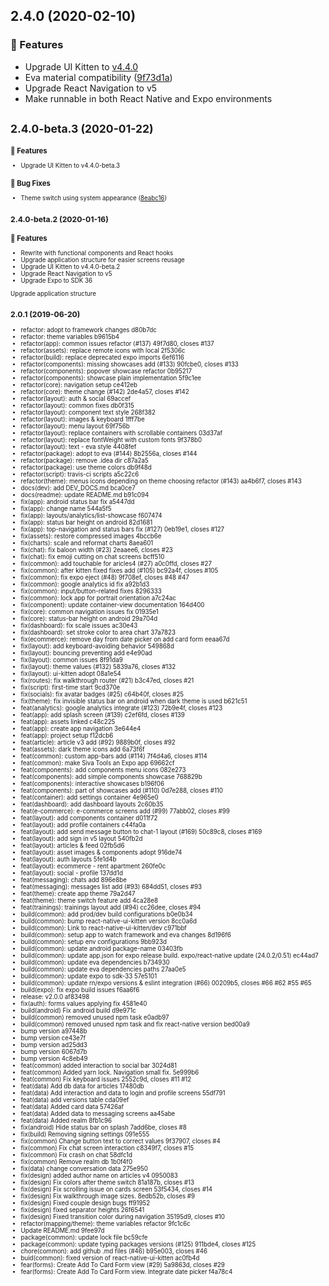 ## 2.4.0 (2020-02-10)

### :rocket: Features

- Upgrade UI Kitten to [v4.4.0](https://github.com/akveo/react-native-ui-kitten/issues/517#issuecomment-584100452)
- Eva material compatibility ([9f73d1a](https://github.com/akveo/CementApp/commit/9f73d1a))
- Upgrade React Navigation to v5
- Make runnable in both React Native and Expo environments

## <small>2.4.0-beta.3 (2020-01-22)<small>

### :rocket: Features

- Upgrade UI Kitten to v4.4.0-beta.3

### :bug: Bug Fixes

- Theme switch using system appearance ([8eabc16](https://github.com/akveo/CementApp/commit/8eabc16))

## <small>2.4.0-beta.2 (2020-01-16)</small>

### :rocket: Features

- Rewrite with functional components and React hooks
- Upgrade application structure for easier screens reusage
- Upgrade UI Kitten to v4.4.0-beta.2
- Upgrade React Navigation to v5
- Upgrade Expo to SDK 36

Upgrade application structure

## <small>2.0.1 (2019-06-20)</small>

- refactor: adopt to framework changes d80b7dc
- refactor: theme variables b9615b4
- refactor(app): common issues refactor (#137) 49f7d80, closes #137
- refactor(assets): replace remote icons with local 2f5306c
- refactor(build): replace deprecated expo imports 6ef6116
- refactor(components): missing showcases add (#133) 90fcbe0, closes #133
- refactor(components): popover showcase refactor 0b95217
- refactor(components): showcase plain implementation 5f9c1ee
- refactor(core): navigation setup ce412eb
- refactor(core): theme change (#142) 2de4a57, closes #142
- refactor(layout): auth & social 69accef
- refactor(layout): common fixes db0f315
- refactor(layout): component text style 268f382
- refactor(layout): images & keyboard 1fff7be
- refactor(layout): menu layout 69f756b
- refactor(layout): replace containers with scrollable containers 03d37af
- refactor(layout): replace fontWeight with custom fonts 9f378b0
- refactor(layout): text - eva style 4408fef
- refactor(package): adopt to eva (#144) 8b2556a, closes #144
- refactor(package): remove .idea dir c87a2a5
- refactor(package): use theme colors db9f48d
- refactor(script): travis-ci scripts a5c22c6
- refactor(theme): menus icons depending on theme choosing refactor (#143) aa4b6f7, closes #143
- docs(dev): add DEV_DOCS.md bca0ce7
- docs(readme): update README.md b91c094
- fix(app): android status bar fix a5447dd
- fix(app): change name 544a5f5
- fix(app): layouts/analytics/list-showcase f607474
- fix(app): status bar height on android 82d1681
- fix(app): top-navigation and status bars fix (#127) 0eb19e1, closes #127
- fix(assets): restore compressed images 4bccb6e
- fix(charts): scale and reformat charts 8aea601
- fix(chat): fix baloon width (#23) 2eaaee6, closes #23
- fix(chat): fix emoji cutting on chat screens bcff510
- fix(common): add touchable for aricles4 (#27) a0c0ffd, closes #27
- fix(common): after kitten fixed fixes add (#105) bc92a4f, closes #105
- fix(common): fix expo eject (#48) 9f708ef, closes #48 #47
- fix(common): google analytics id fix a92b1d3
- fix(common): input/button-related fixes 8296333
- fix(common): lock app for portrait orientation a7c24ac
- fix(component): update container-view documentation 164d400
- fix(core): common navigation issues fix 01935e1
- fix(core): status-bar height on android 29a704d
- fix(dashboard): fix scale issues ac30e43
- fix(dashboard): set stroke color to area chart 37a7823
- fix(ecommerce): remove day from date picker on add card form eeaa67d
- fix(layout): add keyboard-avoiding behavior 549868d
- fix(layout): bouncing preventing add e4e90ad
- fix(layout): common issues 8f91da9
- fix(layout): theme values (#132) 5839a76, closes #132
- fix(layout): ui-kitten adopt 08a1e54
- fix(routes): fix walkthrough router (#21) b3c47ed, closes #21
- fix(script): first-time start 9cd370e
- fix(socials): fix avatar badges (#25) c64b40f, closes #25
- fix(theme): fix invisible status bar on android when dark theme is used b621c51
- feat(analytics): google analytics integrate (#123) 72b9e4f, closes #123
- feat(app): add splash screen (#139) c2ef6fd, closes #139
- feat(app): assets linked c48c225
- feat(app): create app navigation 3e644e4
- feat(app): project setup f12dcb6
- feat(article): article v3 add (#92) 9889b0f, closes #92
- feat(assets): dark theme icons add 6a73f6f
- feat(common): custom app-bars add (#114) 7f4d4a6, closes #114
- feat(common): make Siva Tools an Expo app 69662cf
- feat(components): add components menu icons 082e273
- feat(components): add simple components showcase 768829b
- feat(components): interactive showcases b196f06
- feat(components): part of showcases add (#110) 0d7e288, closes #110
- feat(container): add settings container 4e965e0
- feat(dashboard): add dashboard layouts 2c60b35
- feat(e-commerce): e-commerce screens add (#99) 77abb02, closes #99
- feat(layout): add components container d011f72
- feat(layout): add profile containers c44fa0a
- feat(layout): add send message button to chat-1 layout (#169) 50c89c8, closes #169
- feat(layout): add sign in v5 layout 540fb2d
- feat(layout): articles & feed 02fb5d6
- feat(layout): asset images & components adopt 916de74
- feat(layout): auth layouts 5fe1d4b
- feat(layout): ecommerce - rent apartment 260fe0c
- feat(layout): social - profile 137dd1d
- feat(messaging): chats add 896e8be
- feat(messaging): messages list add (#93) 684dd51, closes #93
- feat(theme): create app theme 79a2d47
- feat(theme): theme switch feature add 4ca28e8
- feat(trainings): trainings layout add (#94) cc26dee, closes #94
- build(common): add prod/dev build configurations b0e0b34
- build(common): bump react-native-ui-kitten version 8cc0a6d
- build(common): Link to react-native-ui-kitten/dev c971bbf
- build(common): setup app to watch framework and eva changes 8d196f6
- build(common): setup env configurations 9bb923d
- build(common): update android package-name 03403fb
- build(common): update app.json for expo release build. expo/react-native update (24.0.2/0.51) ec44ad7
- build(common): update eva dependencies b734930
- build(common): update eva dependencies paths 27aa0e5
- build(common): update expo to sdk-33 57e5101
- build(common): update rn/expo versions & eslint integration (#66) 00209b5, closes #66 #62 #55 #65
- build(expo): fix expo build issues f6aa6f6
- release: v2.0.0 af83498
- fix(auth): forms values applying fix 4581e40
- build(android) Fix android build d9e971c
- build(common) removed unused npm task e0adb97
- build(common) removed unused npm task and fix react-native version bed00a9
- bump version a97448b
- bump version ce43e7f
- bump version ad25dd3
- bump version 6067d7b
- bump version 4c8eb49
- feat(common) added interaction to social bar 3024d81
- feat(common) Added yarn lock. Navigation small fix. 5e999b6
- feat(common) Fix keyboard issues 2552c9d, closes #11 #12
- feat(data) Add db data for articles 17480db
- feat(data) Add interaction and data to login and profile screens 55df791
- feat(data) add versions table cda09ef
- feat(data) Added card data 57426af
- feat(data) Added data to messaging screens aa45abe
- feat(data) Added realm 8fb1c96
- fix(android) Hide status bar on splash 7add6be, closes #8
- fix(build) Removing signing settings 091e555
- fix(common) Change button text to correct values 9f37907, closes #4
- fix(common) Fix chat screen interaction c8349f7, closes #15
- fix(common) Fix crash on chat 58dfc1d
- fix(common) Remove realm db 1b0f4f0
- fix(data) change conversation data 275e950
- fix(design) added author name on articles v4 0950083
- fix(design) Fix colors after theme switch 81a187b, closes #13
- fix(design) Fix scrolling issue on cards screen 53f5434, closes #14
- fix(design) Fix walkthrough image sizes. 8edb52b, closes #9
- fix(design) Fixed couple design bugs ff91952
- fix(design) fixed separator heights 26f6541
- fix(design) Fixed transition color during navigation 35195d9, closes #10
- refactor(mapping/theme): theme variables refactor 9fc1c6c
- Update README.md 9fee97d
- package(common): update lock file bc59cfe
- package(common): update typing packages versions (#125) 911bde4, closes #125
- chore(common): add github .md files (#46) b95e003, closes #46
- buid(common): fixed version of react-native-ui-kitten ac0fb4d
- fear(forms): Create Add To Card Form view (#29) 5a9863d, closes #29
- fear(forms): Create Add To Card Form view. Integrate date picker f4a78c4
